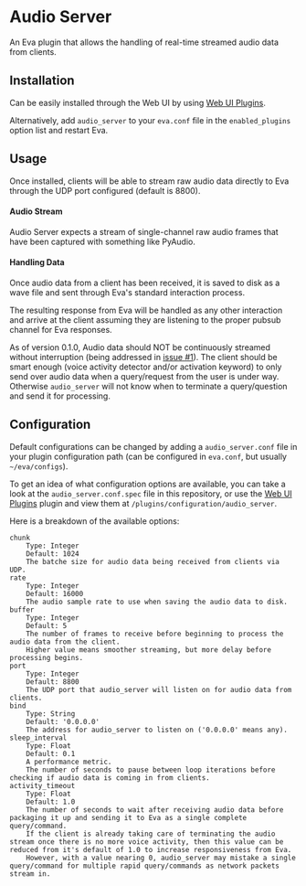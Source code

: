 Audio Server
============

An Eva plugin that allows the handling of real-time streamed audio data from clients.

## Installation

Can be easily installed through the Web UI by using [Web UI Plugins](https://github.com/edouardpoitras/eva-web-ui-plugins).

Alternatively, add `audio_server` to your `eva.conf` file in the `enabled_plugins` option list and restart Eva.

## Usage

Once installed, clients will be able to stream raw audio data directly to Eva through the UDP port configured (default is 8800).

#### Audio Stream

Audio Server expects a stream of single-channel raw audio frames that have been captured with something like PyAudio.

#### Handling Data

Once audio data from a client has been received, it is saved to disk as a wave file and sent through Eva's standard interaction process.

The resulting response from Eva will be handled as any other interaction and arrive at the client assuming they are listening to the proper pubsub channel for Eva responses.

As of version 0.1.0, Audio data should NOT be continuously streamed without interruption (being addressed in [issue #1](https://github.com/edouardpoitras/eva-audio-server/issues/1)).
The client should be smart enough (voice activity detector and/or activation keyword) to only send over audio data when a query/request from the user is under way.
Otherwise `audio_server` will not know when to terminate a query/question and send it for processing.

## Configuration

Default configurations can be changed by adding a `audio_server.conf` file in your plugin configuration path (can be configured in `eva.conf`, but usually `~/eva/configs`).

To get an idea of what configuration options are available, you can take a look at the `audio_server.conf.spec` file in this repository, or use the [Web UI Plugins](https://github.com/edouardpoitras/eva-web-ui-plugins) plugin and view them at `/plugins/configuration/audio_server`.

Here is a breakdown of the available options:

    chunk
        Type: Integer
        Default: 1024
        The batche size for audio data being received from clients via UDP.
    rate
        Type: Integer
        Default: 16000
        The audio sample rate to use when saving the audio data to disk.
    buffer
        Type: Integer
        Default: 5
        The number of frames to receive before beginning to process the audio data from the client.
        Higher value means smoother streaming, but more delay before processing begins.
    port
        Type: Integer
        Default: 8800
        The UDP port that audio_server will listen on for audio data from clients.
    bind
        Type: String
        Default: '0.0.0.0'
        The address for audio_server to listen on ('0.0.0.0' means any).
    sleep_interval
        Type: Float
        Default: 0.1
        A performance metric.
        The number of seconds to pause between loop iterations before checking if audio data is coming in from clients.
    activity_timeout
        Type: Float
        Default: 1.0
        The number of seconds to wait after receiving audio data before packaging it up and sending it to Eva as a single complete query/command.
        If the client is already taking care of terminating the audio stream once there is no more voice activity, then this value can be reduced from it's default of 1.0 to increase responsiveness from Eva.
        However, with a value nearing 0, audio_server may mistake a single query/command for multiple rapid query/commands as network packets stream in.
